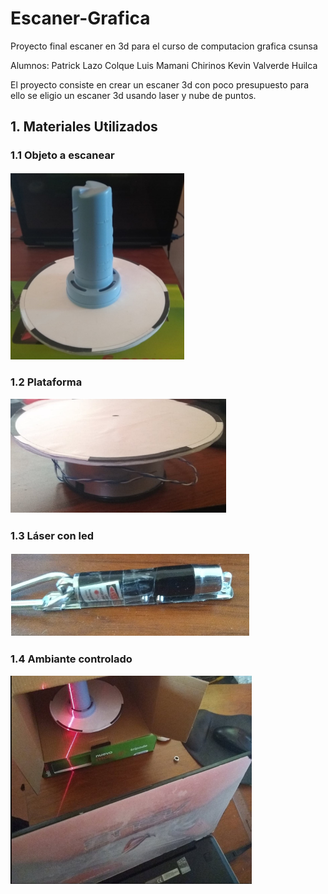 # Escaner-Grafica
Proyecto final escaner en 3d para el curso de computacion grafica csunsa

Alumnos: Patrick Lazo Colque
         Luis Mamani Chirinos
         Kevin Valverde Huilca
         
El proyecto consiste en crear un escaner 3d con poco presupuesto para ello
se eligio un escaner 3d usando laser y nube de puntos.

## 1. Materiales Utilizados

### 1.1 Objeto a escanear
![alt text](capturas/objeto.png)


### 1.2 Plataforma
![alt text](capturas/plataforma.png)

### 1.3 Láser con led
![alt text](capturas/laser.png)


### 1.4 Ambiante controlado
![alt text](capturas/ambiente.png)



